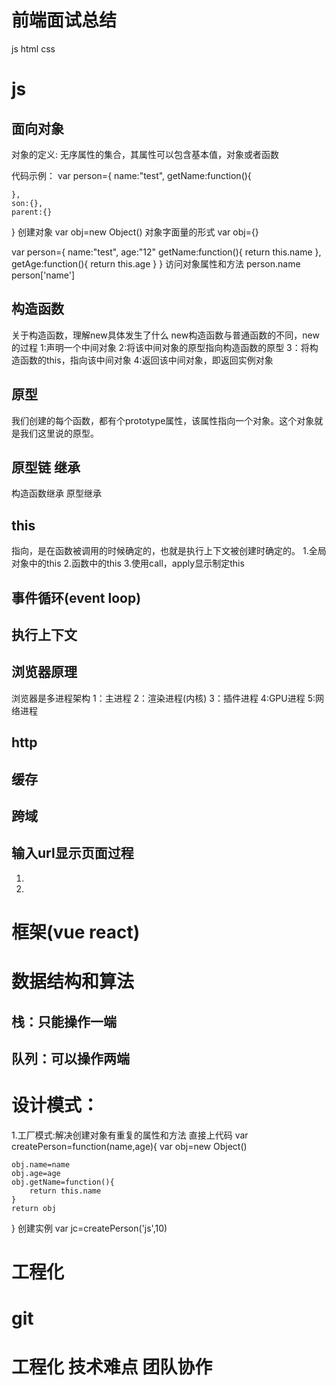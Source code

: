 # 前端面试总结

js html css
# js

## 面向对象
对象的定义: 无序属性的集合，其属性可以包含基本值，对象或者函数

代码示例：
var person={
    name:"test",
    getName:function(){

    },
    son:{},
    parent:{}
}
创建对象 var obj=new Object() 
对象字面量的形式  var obj={}

var person={
    name:"test",
    age:"12"
    getName:function(){
        return this.name
    },
    getAge:function(){
        return this.age
    }
}
访问对象属性和方法
person.name
person['name']

## 构造函数
关于构造函数，理解new具体发生了什么
new构造函数与普通函数的不同，new的过程
1:声明一个中间对象
2:将该中间对象的原型指向构造函数的原型
3：将构造函数的this，指向该中间对象
4:返回该中间对象，即返回实例对象
## 原型
我们创建的每个函数，都有个prototype属性，该属性指向一个对象。这个对象就是我们这里说的原型。

## 原型链 继承
构造函数继承
原型继承

## this
指向，是在函数被调用的时候确定的，也就是执行上下文被创建时确定的。
1.全局对象中的this
2.函数中的this
3.使用call，apply显示制定this

## 事件循环(event loop)

## 执行上下文

## 浏览器原理
浏览器是多进程架构
1：主进程 2：渲染进程(内核) 3：插件进程 4:GPU进程 5:网络进程

## http

## 缓存

## 跨域

## 输入url显示页面过程
1.
2.


# 框架(vue react)


# 数据结构和算法

## 栈：只能操作一端
## 队列：可以操作两端

# 设计模式：
1.工厂模式:解决创建对象有重复的属性和方法
直接上代码
var createPerson=function(name,age){
    var obj=new Object()

    obj.name=name
    obj.age=age
    obj.getName=function(){
        return this.name
    }
    return obj
}
 创建实例
 var jc=createPerson('js',10)



# 工程化

# git  

# 工程化 技术难点 团队协作


